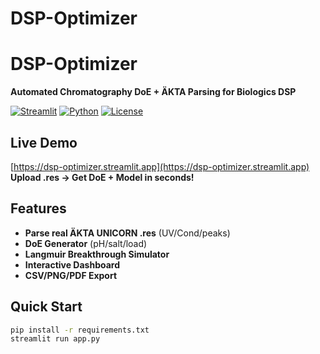 # DSP-Optimizer

#  **DSP-Optimizer**

**Automated Chromatography DoE + ÄKTA Parsing for Biologics DSP**  

[![Streamlit](https://img.shields.io/badge/Streamlit-Live%20Demo-brightgreen)](https://yourapp.streamlit.app)
[![Python](https://img.shields.io/badge/Python-3.12-blue)](https://python.org)
[![License](https://img.shields.io/badge/License-MIT-yellow)](LICENSE)

##  **Live Demo**
[https://dsp-optimizer.streamlit.app](https://dsp-optimizer.streamlit.app)  
**Upload .res → Get DoE + Model in seconds!**

## Features
- **Parse real ÄKTA UNICORN .res** (UV/Cond/peaks)
- **DoE Generator** (pH/salt/load)
- **Langmuir Breakthrough Simulator**
- **Interactive Dashboard**
- **CSV/PNG/PDF Export**

## Quick Start
```bash
pip install -r requirements.txt
streamlit run app.py